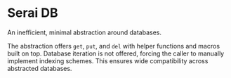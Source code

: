 # Serai DB

An inefficient, minimal abstraction around databases.

The abstraction offers `get`, `put`, and `del` with helper functions and macros
built on top. Database iteration is not offered, forcing the caller to manually
implement indexing schemes. This ensures wide compatibility across abstracted
databases.
